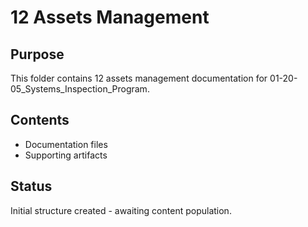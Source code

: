 # 12 Assets Management

## Purpose
This folder contains 12 assets management documentation for 01-20-05_Systems_Inspection_Program.

## Contents
- Documentation files
- Supporting artifacts

## Status
Initial structure created - awaiting content population.
